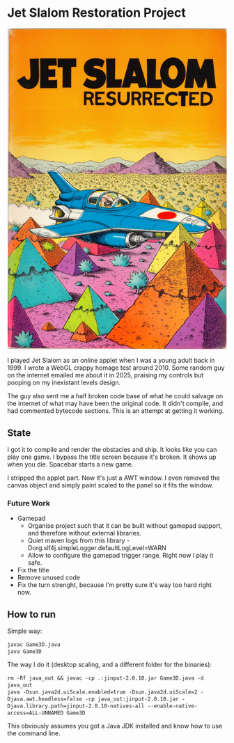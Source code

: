 # Jet Slalom Restoration Project

![AI Generated Cover](slalom.jpg?raw=true)

I played Jet Slalom as an online applet when I was a young adult back in 1999.
I wrote a WebGL crappy homage test around 2010.
Some random guy on the internet emailed me about it in 2025, praising my controls but pooping on my inexistant levels design.

The guy also sent me a half broken code base of what he could salvage on the internet of what may have been the original code.
It didn't compile, and had commented bytecode sections.
This is an attempt at getting it working.

## State

I got it to compile and render the obstacles and ship. It looks like you can play one game. I bypass the title screen because it's broken. It shows up when you die. Spacebar starts a new game.

I stripped the applet part. Now it's just a AWT window. I even removed the canvas object and simply paint scaled to the panel so it fits the window.

### Future Work

- Gamepad
  - Organise project such that it can be built without gamepad support, and therefore without external libraries.
  - Quiet maven logs from this library -Dorg.slf4j.simpleLogger.defaultLogLevel=WARN
  - Allow to configure the gamepad trigger range. Right now I play it safe.
- Fix the title
- Remove unused code
- Fix the turn strenght, because I'm pretty sure it's way too hard right now.

## How to run

Simple way:
```
javac Game3D.java
java Game3D
```

The way I do it (desktop scaling, and a different folder for the binaries):
```
rm -Rf java_out && javac -cp .:jinput-2.0.10.jar Game3D.java -d java_out
java -Dsun.java2d.uiScale.enabled=true -Dsun.java2d.uiScale=2 -Djava.awt.headless=false -cp java_out:jinput-2.0.10.jar -Djava.library.path=jinput-2.0.10-natives-all --enable-native-access=ALL-UNNAMED Game3D
```

This obviously assumes you got a Java JDK installed and know how to use the command line.
